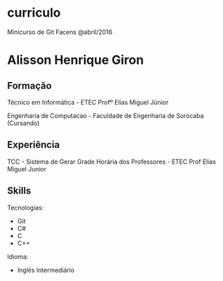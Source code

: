 # curriculo
Minicurso de Git Facens @abril/2016

# Alisson Henrique Giron

## Formação

Técnico em Informática - ETEC Profº Elias Miguel Júnior

Engenharia de Computacao - Faculdade de Engenharia de Sorocaba (Cursando)

## Experiência

TCC - Sistema de Gerar Grade Horária dos Professores - ETEC Prof Elias Miguel Junior

## Skills

Tecnologias:

  - Git
  - C#
  - C
  - C++

Idioma:

  - Inglês Intermediário